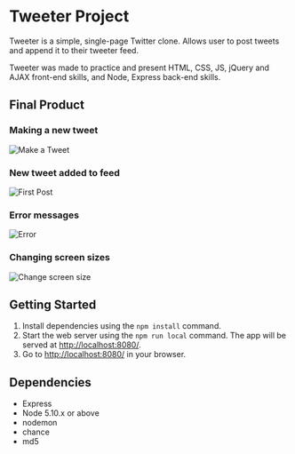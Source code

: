 # Tweeter Project

Tweeter is a simple, single-page Twitter clone. Allows user to post tweets and append it to their tweeter feed.

Tweeter was made to practice and present HTML, CSS, JS, jQuery and AJAX front-end skills, and Node, Express back-end skills.

## Final Product

### Making a new tweet
![Make a Tweet](https://github.com/fredngu/tweeter/assets/125424601/ed66e4b1-b0ab-4cb1-9e13-977d4db5b0cd)

### New tweet added to feed
![First Post](https://github.com/fredngu/tweeter/assets/125424601/71cade40-cca6-4d0e-bb74-e10ba704b02c)

### Error messages
![Error](https://github.com/fredngu/tweeter/assets/125424601/dd1ccfd6-a3ca-46c8-9736-a2ea33a6b30f)

### Changing screen sizes
![Change screen size](https://github.com/fredngu/tweeter/assets/125424601/fb7f18cb-ca67-4c85-8f68-37fa8f37996a)

## Getting Started

1. Install dependencies using the `npm install` command.
2. Start the web server using the `npm run local` command. The app will be served at <http://localhost:8080/>.
3. Go to <http://localhost:8080/> in your browser.

## Dependencies

- Express
- Node 5.10.x or above
- nodemon
- chance
- md5
